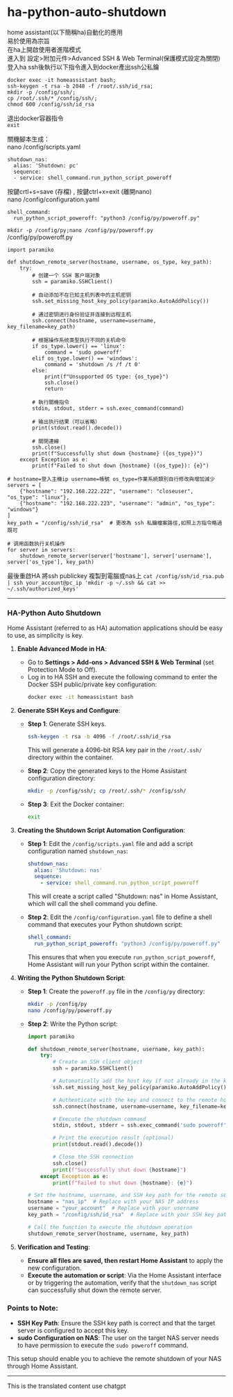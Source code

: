# ha-python-auto-shutdown
home assistant(以下簡稱ha)自動化的應用<br>
易於使用為宗旨<br>
在ha上開啟使用者進階模式<br>
進入到 設定>附加元件>Advanced SSH & Web Terminal(保護模式設定為關閉)<br>
登入ha ssh後執行以下指令進入到docker產出ssh公私鑰<br>
```
docker exec -it homeassistant bash;
ssh-keygen -t rsa -b 2048 -f /root/.ssh/id_rsa;
mkdir -p /config/ssh/;
cp /root/.ssh/* /config/ssh/;
chmod 600 /config/ssh/id_rsa
```
退出docker容器指令<br>
```exit```<br>

關機腳本生成：<br>
nano /config/scripts.yaml
```
shutdown_nas:
  alias: 'Shutdown: pc'
  sequence:
  - service: shell_command.run_python_script_poweroff
```
按鍵crtl+s=save (存檔) , 按鍵ctrl+x=exit (離開nano)</br>
nano /config/configuration.yaml
```
shell_command:
  run_python_script_poweroff: "python3 /config/py/poweroff.py"
```
```mkdir -p /config/py;nano /config/py/poweroff.py```</br>
/config/py/poweroff.py
```
import paramiko

def shutdown_remote_server(hostname, username, os_type, key_path):
    try:
        # 创建一个 SSH 客户端对象
        ssh = paramiko.SSHClient()

        # 自动添加不在已知主机列表中的主机密钥
        ssh.set_missing_host_key_policy(paramiko.AutoAddPolicy())

        # 通过密钥进行身份验证并连接到远程主机
        ssh.connect(hostname, username=username, key_filename=key_path)

        # 根据操作系统类型执行不同的关机命令
        if os_type.lower() == 'linux':
            command = 'sudo poweroff'
        elif os_type.lower() == 'windows':
            command = 'shutdown /s /f /t 0'
        else:
            print(f"Unsupported OS type: {os_type}")
            ssh.close()
            return

        # 執行關機指令
        stdin, stdout, stderr = ssh.exec_command(command)

        # 输出执行结果（可以省略）
        print(stdout.read().decode())

        # 關閉連線
        ssh.close()
        print(f"Successfully shut down {hostname} ({os_type})")
    except Exception as e:
        print(f"Failed to shut down {hostname} ({os_type}): {e}")

# hostname=登入主機ip username=帳號 os_type=作業系統類別自行修改與增加減少
servers = [
    {"hostname": "192.168.222.222", "username": "closeuser", "os_type": "linux"},
    {"hostname": "192.168.222.223", "username": "admin", "os_type": "windows"}
]
key_path = "/config/ssh/id_rsa"  # 更改為 ssh 私鑰檔案路徑,如照上方指令略過既可

# 调用函数执行关机操作
for server in servers:
    shutdown_remote_server(server['hostname'], server['username'], server['os_type'], key_path)

```
最後重啟HA
將ssh publickey 複製到電腦或nas上
```cat /config/ssh/id_rsa.pub | ssh your_account@pc_ip 'mkdir -p ~/.ssh && cat >> ~/.ssh/authorized_keys'```

---

### **HA-Python Auto Shutdown**

Home Assistant (referred to as HA) automation applications should be easy to use, as simplicity is key.

1. **Enable Advanced Mode in HA**:
   - Go to **Settings > Add-ons > Advanced SSH & Web Terminal** (set Protection Mode to Off).
   - Log in to HA SSH and execute the following command to enter the Docker SSH public/private key configuration:
     ```bash
     docker exec -it homeassistant bash
     ```

2. **Generate SSH Keys and Configure**:
   - **Step 1**: Generate SSH keys.
     ```bash
     ssh-keygen -t rsa -b 4096 -f /root/.ssh/id_rsa
     ```
     This will generate a 4096-bit RSA key pair in the `/root/.ssh/` directory within the container.

   - **Step 2**: Copy the generated keys to the Home Assistant configuration directory:
     ```bash
     mkdir -p /config/ssh/; cp /root/.ssh/* /config/ssh/
     ```

   - **Step 3**: Exit the Docker container:
     ```bash
     exit
     ```

3. **Creating the Shutdown Script Automation Configuration**:
   - **Step 1**: Edit the `/config/scripts.yaml` file and add a script configuration named `shutdown_nas`:
     ```yaml
     shutdown_nas:
       alias: 'Shutdown: nas'
       sequence:
         - service: shell_command.run_python_script_poweroff
     ```
     This will create a script called "Shutdown: nas" in Home Assistant, which will call the shell command you define.

   - **Step 2**: Edit the `/config/configuration.yaml` file to define a shell command that executes your Python shutdown script:
     ```yaml
     shell_command:
       run_python_script_poweroff: "python3 /config/py/poweroff.py"
     ```
     This ensures that when you execute `run_python_script_poweroff`, Home Assistant will run your Python script within the container.

4. **Writing the Python Shutdown Script**:
   - **Step 1**: Create the `poweroff.py` file in the `/config/py` directory:
     ```bash
     mkdir -p /config/py
     nano /config/py/poweroff.py
     ```

   - **Step 2**: Write the Python script:
     ```python
     import paramiko

     def shutdown_remote_server(hostname, username, key_path):
         try:
             # Create an SSH client object
             ssh = paramiko.SSHClient()

             # Automatically add the host key if not already in the known hosts list
             ssh.set_missing_host_key_policy(paramiko.AutoAddPolicy())

             # Authenticate with the key and connect to the remote host
             ssh.connect(hostname, username=username, key_filename=key_path)

             # Execute the shutdown command
             stdin, stdout, stderr = ssh.exec_command('sudo poweroff')

             # Print the execution result (optional)
             print(stdout.read().decode())

             # Close the SSH connection
             ssh.close()
             print(f"Successfully shut down {hostname}")
         except Exception as e:
             print(f"Failed to shut down {hostname}: {e}")

     # Set the hostname, username, and SSH key path for the remote server
     hostname = "nas_ip"  # Replace with your NAS IP address
     username = "your_account"  # Replace with your username
     key_path = "/config/ssh/id_rsa"  # Replace with your SSH key path

     # Call the function to execute the shutdown operation
     shutdown_remote_server(hostname, username, key_path)
     ```

5. **Verification and Testing**:
   - **Ensure all files are saved, then restart Home Assistant** to apply the new configuration.
   - **Execute the automation or script**: Via the Home Assistant interface or by triggering the automation, verify that the `shutdown_nas` script can successfully shut down the remote server.

### **Points to Note**:
- **SSH Key Path**: Ensure the SSH key path is correct and that the target server is configured to accept this key.
- **sudo Configuration on NAS**: The user on the target NAS server needs to have permission to execute the `sudo poweroff` command.

This setup should enable you to achieve the remote shutdown of your NAS through Home Assistant.

--- 

This is the translated content use chatgpt
